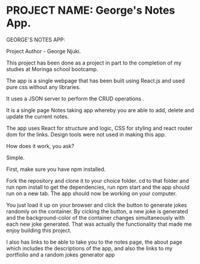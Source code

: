 # PROJECT NAME: George's Notes App.

GEORGE'S NOTES APP:

Project Author - George Njuki.

This project has been done as a project in part to the completion of my studies at Moringa school bootcamp.

The app is a single webpage that has been built using React.js and used pure css without any libraries.

It uses a JSON server to perform the CRUD operations .

It is a single page Notes taking app whereby you are able to add, delete and update the current notes.

The app uses React for structure and logic, CSS for styling and react router dom for the links. Design tools were not used in making this app.

How does it work, you ask?

Simple.

First, make sure you have npm installed.

Fork the repository and clone it to your choice folder. cd to that folder and run npm install to get the dependencies, run npm start and the app should run on a new tab. The app should now be working on your computer.

You just load it up on your browser and click the button to generate jokes randomly on the container. By cicking the button, a new joke is generated and the background-color of the container changes simultaneously with each new joke generated. That was actually the functionality that made me enjoy building this project.

I also has links to be able to take you to the notes page, the about page which includes the descriptions of the app, and also the links to my portfiolio and a random jokes generator app